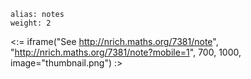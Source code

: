 ````
alias: notes
weight: 2
````

<:= iframe("See http://nrich.maths.org/7381/note", "http://nrich.maths.org/7381/note?mobile=1", 700, 1000, image="thumbnail.png") :>